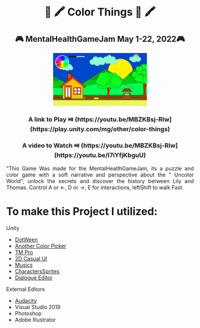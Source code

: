<h1 align = center>🌈 🖍️ Color Things 🌈 🖍️ </h1>

<h2 align = center>🎮 MentalHealthGameJam May 1-22, 2022🎮</h2>

<p align="center">
<img src = "ColorThingsImage.jpg" width = "50%" >
</p>

<h3 align = center> A link to Play ⏯️ (https://youtu.be/MBZKBsj-RIw](https://play.unity.com/mg/other/color-things)</h2>
<h3 align = center> A video to Watch ⏯️ (https://youtu.be/MBZKBsj-RIw](https://youtu.be/I7iYfjKbguU) </h2>
<p align = "justify">
"This Game Was made for the MentalHealthGameJam, its a puzzle and color game with a soft narrative and perspective about the " Uncolor World", unlock the secrets and discover the history between Lily and Thomas. Control  A or <-, D or ->, E for interactions, leftShift to walk Fast.
</p>

# To make this Project I utilized: 
Unity
- [DotWeen](https://assetstore.unity.com/packages/tools/animation/dotween-hotween-v2-27676)
- [Another Color Picker](https://assetstore.unity.com/packages/tools/gui/another-color-picker-123123#description)
- [TM Pro](https://docs.unity3d.com/Manual/com.unity.textmeshpro.html)
- [2D Casual UI](https://assetstore.unity.com/packages/2d/gui/icons/2d-casual-ui-hd-82080)
- [Musics](https://studio.youtube.com/channel/UCNGZHHPK-xZSTCcSvwyGAow/music)
- [CharactersSprites](https://br.freepik.com/)
- [Dialogue Editor](https://assetstore.unity.com/packages/tools/utilities/dialogue-editor-168329#description)

External Editors
- [Audacity](https://www.audacityteam.org/download/)
- Visual Studio 2019
- Photoshop
- Adobe Illustrator
 
